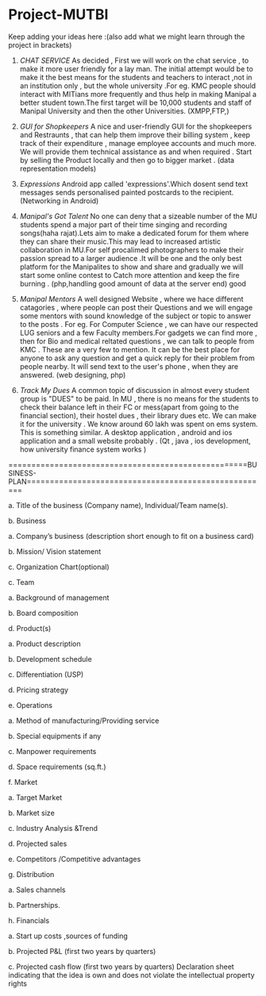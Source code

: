 Project-MUTBI
=============
Keep adding your ideas here :(also add what we might learn through the project in brackets)


1. *CHAT SERVICE*
   As decided , First we will work on the chat service , to make it more user friendly for a lay man. 
   The initial attempt would be to make it the best means for the students and teachers to interact ,not
   in an institution only , but the whole university .For eg. KMC people should interact with MITians 
   more frequently and thus help in making Manipal a better student town.The first target will be 10,000 
   students and staff of Manipal University and then the other Universities.
   (XMPP,FTP,)


2. *GUI for Shopkeepers*
    A nice and user-friendly GUI for the shopkeepers and Restraunts , that can help them improve 
    their billing system , keep track of their expenditure , manage employee accounts and much 
    more. We will provide them technical assistance as and when required . Start by selling the 
    Product locally and then go to bigger market .
   (data representation models)

3. *Expressions*
   Android app called 'expressions'.Which dosent send text messages sends personalised painted 
   postcards to the recipient.
   (Networking in Android)

4. *Manipal's Got Talent*
   No one can deny that a sizeable number of the MU students spend a major part of their time singing
   and recording songs(haha rajat).Lets aim to make a dedicated forum for them where they can share 
   their music.This may lead to increased artistic collaboration in MU.For self procalimed photographers
   to make their passion spread to a larger audience .It will be one and the only best platform 
   for the Manipalites to show and share and gradually we will start some online contest to Catch
   more attention and keep the fire burning . 
   (php,handling good amount of data at the server end)
good
    

5. *Manipal Mentors*
    A well designed Website , where we hace different catagories , where people can post their Questions 
    and we will engage some mentors with sound knowledge of the subject or topic to answer to the posts .
    For eg. For Computer Science , we can have our respected LUG seniors and a few Faculty members.For 
    gadgets we can find more , then for Bio and medical reltated questions , we can talk to people from 
    KMC . These are a very few to mention. It can be the best place for anyone to ask any question and 
    get a quick reply for their problem from people nearby. It will send text to the user's phone , when 
    they are answered.
    (web designing, php)

6. *Track My Dues*
    A common topic of discussion in almost every student group is "DUES" to be paid. In MU , there
    is no means for the students to check their balance left in their FC or mess(apart from going to 
    the financial section), their hostel dues , their library dues etc. We can make it for the university
   . We know around 60 lakh was spent on ems system. This is something similar. A desktop application
   , android and ios application and a small website probably .
    (Qt , java , ios development, how university finance system works )


====================================================BUSINESS-PLAN=====================================================

a. Title of the business (Company name), Individual/Team name(s).

b. Business

a. Company’s business (description short enough to fit on a business card)


b. Mission/ Vision statement


c. Organization Chart(optional)


c. Team


a. Background of management


b. Board composition


d. Product(s)


a. Product description


b. Development schedule


c. Differentiation (USP)


d. Pricing strategy


e. Operations


a. Method of manufacturing/Providing service


b. Special equipments if any


c. Manpower requirements


d. Space requirements (sq.ft.)


f. Market


a. Target Market


b. Market size


c. Industry Analysis &Trend


d. Projected sales


e. Competitors /Competitive advantages


g. Distribution


a. Sales channels


b. Partnerships.


h. Financials


a. Start up costs ,sources of funding


b. Projected P&L (first two years by quarters)


c. Projected cash flow (first two years by quarters)
Declaration sheet indicating that the idea is own and does not violate the intellectual property rights

